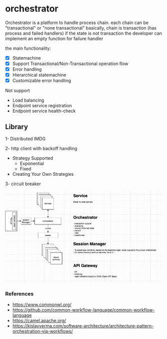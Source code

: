 # orchestrator
Orchestrator is a platform to handle process chain. each chain can be "transactional" or "none transactional"
basically, chain is transaction (has process and failed handlers) if the state is not transaction the developer can implement an empty function for failure handler

the main functionality:
- [X] Statemachine
- [X] Support Transactional/Non-Transactional operation flow
- [X] Error handling
- [X] Hierarchical statemachine
- [X] Customizable error handling

Not support
- Load balancing
- Endpoint service registration
- Endpoint service health-check


## Library
1- Distributed IMDG

2- http client with backoff handling
- Strategy Supported
    - Exponential
    - Fixed
- Creating Your Own Strategies

3- circuit breaker

![components figure](doc/pic/components.jpg)

### References
- https://www.commonwl.org/
- https://github.com/common-workflow-language/common-workflow-language
- https://camel.apache.org/
- https://kislayverma.com/software-architecture/architecture-pattern-orchestration-via-workflows/